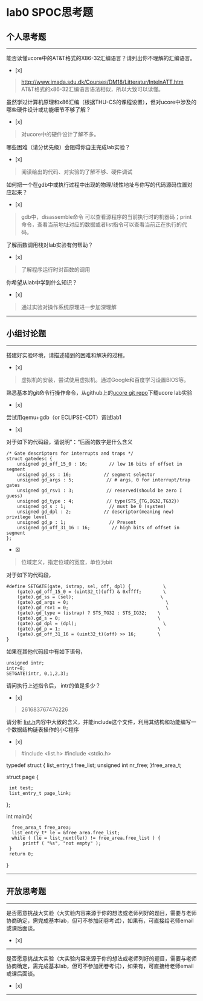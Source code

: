 # lab0 SPOC思考题

## 个人思考题

---

能否读懂ucore中的AT&T格式的X86-32汇编语言？请列出你不理解的汇编语言。
- [x]  

>  http://www.imada.sdu.dk/Courses/DM18/Litteratur/IntelnATT.htm
AT&T格式的x86-32汇编语言语法相似，所以大致可以读懂。

虽然学过计算机原理和x86汇编（根据THU-CS的课程设置），但对ucore中涉及的哪些硬件设计或功能细节不够了解？
- [x]  

>   对ucore中的硬件设计了解不多。

哪些困难（请分优先级）会阻碍你自主完成lab实验？
- [x]  

>   阅读给出的代码、对实验的了解不够、硬件调试

如何把一个在gdb中或执行过程中出现的物理/线性地址与你写的代码源码位置对应起来？
- [x]  

>   gdb中，disassemble命令 可以查看源程序的当前执行时的机器码；print命令，查看当前地址对应的数据或者list指令可以查看当前正在执行的代码。

了解函数调用栈对lab实验有何帮助？
- [x]  

>   了解程序运行时对函数的调用

你希望从lab中学到什么知识？
- [x]  

>   通过实验对操作系统原理进一步加深理解

---

## 小组讨论题

---

搭建好实验环境，请描述碰到的困难和解决的过程。
- [x]  

> 虚拟机的安装，尝试使用虚拟机。通过Google和百度学习设置BIOS等。

熟悉基本的git命令行操作命令，从github上的[ucore git repo](http://www.github.com/chyyuu/ucore_lab)下载ucore lab实验
- [x]  

> 

尝试用qemu+gdb（or ECLIPSE-CDT）调试lab1
- [x]  

> 

对于如下的代码段，请说明”：“后面的数字是什么含义
```
/* Gate descriptors for interrupts and traps */
struct gatedesc {
    unsigned gd_off_15_0 : 16;        // low 16 bits of offset in segment
    unsigned gd_ss : 16;            // segment selector
    unsigned gd_args : 5;            // # args, 0 for interrupt/trap gates
    unsigned gd_rsv1 : 3;            // reserved(should be zero I guess)
    unsigned gd_type : 4;            // type(STS_{TG,IG32,TG32})
    unsigned gd_s : 1;                // must be 0 (system)
    unsigned gd_dpl : 2;            // descriptor(meaning new) privilege level
    unsigned gd_p : 1;                // Present
    unsigned gd_off_31_16 : 16;        // high bits of offset in segment
};
```
- [x]  

> 位域定义，指定位域的宽度，单位为bit

对于如下的代码段，
```
#define SETGATE(gate, istrap, sel, off, dpl) {            \
    (gate).gd_off_15_0 = (uint32_t)(off) & 0xffff;        \
    (gate).gd_ss = (sel);                                \
    (gate).gd_args = 0;                                    \
    (gate).gd_rsv1 = 0;                                    \
    (gate).gd_type = (istrap) ? STS_TG32 : STS_IG32;    \
    (gate).gd_s = 0;                                    \
    (gate).gd_dpl = (dpl);                                \
    (gate).gd_p = 1;                                    \
    (gate).gd_off_31_16 = (uint32_t)(off) >> 16;        \
}
```
如果在其他代码段中有如下语句，
```
unsigned intr;
intr=8;
SETGATE(intr, 0,1,2,3);
```
请问执行上述指令后， intr的值是多少？
- [x]  

> 261683767476226

请分析 [list.h](https://github.com/chyyuu/ucore_lab/blob/master/labcodes/lab2/libs/list.h)内容中大致的含义，并能include这个文件，利用其结构和功能编写一个数据结构链表操作的小C程序
- [x]  

> #include <list.h>
  #include <stdio.h>

  typedef struct {
      list_entry_t free_list;
      unsigned int nr_free;
  }free_area_t;

  struct page {

     int test;
     list_entry_t page_link;
  };

  int main(){
      
      free_area_t free_area;
      list_entry_t* le = &free_area.free_list;
      while ( (le = list_next(le)) != free_area.free_list ) {
          printf ( "%s", "not empty" );
     }
     return 0;
  }


---

## 开放思考题

---

是否愿意挑战大实验（大实验内容来源于你的想法或老师列好的题目，需要与老师协商确定，需完成基本lab，但可不参加闭卷考试），如果有，可直接给老师email或课后面谈。
- [x]  

>  

---
是否愿意挑战大实验（大实验内容来源于你的想法或老师列好的题目，需要与老师协商确定，需完成基本lab，但可不参加闭卷考试），如果有，可直接给老师email或课后面谈。
- [x]  

>  

---
